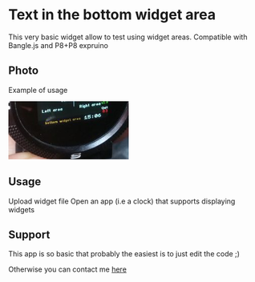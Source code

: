 # Text in the bottom widget area
This very basic widget allow to test using widget areas.
Compatible with Bangle.js and P8+P8 expruino



## Photo  

Example of usage

![](widTextBottom_ss1.jpg)




## Usage

Upload widget file
Open an app (i.e a clock) that supports displaying widgets




## Support

This app is so basic that probably the easiest is to just edit the code ;)

Otherwise you can contact me [here](https://github.com/dapgo)